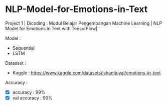 # NLP-Model-for-Emotions-in-Text
Project 1 | Dicoding : Modul Belajar Pengembangan Machine Learning | NLP Model for Emotions in Text with TensorFlow|

Model :
- Sequential
- LSTM

Datasset :
- Kaggle : https://www.kaggle.com/datasets/ishantjuyal/emotions-in-text

Accuracy :
- [x] accuracy     : 99%
- [x] val accuracy     : 90%
